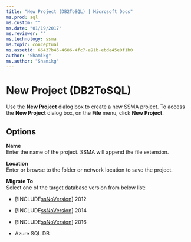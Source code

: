 ```yaml
---
title: "New Project (DB2ToSQL) | Microsoft Docs"
ms.prod: sql
ms.custom: ""
ms.date: "01/19/2017"
ms.reviewer: ""
ms.technology: ssma
ms.topic: conceptual
ms.assetid: 66437b45-4686-4fc7-a91b-ebde45e0f1b0
author: "Shamikg"
ms.author: "Shamikg"
---
```

# New Project (DB2ToSQL)
Use the **New Project** dialog box to create a new SSMA project. To access the **New Project** dialog box, on the **File** menu, click **New Project**.  
  
## Options  
**Name**  
Enter the name of the project. SSMA will append the file extension.  
  
**Location**  
Enter or browse to the folder or network location to save the project.  
  
**Migrate To**  
Select one of the target database version from below list:  
  
-   [!INCLUDE[ssNoVersion](../../includes/ssnoversion-md.md)] 2012  
  
-   [!INCLUDE[ssNoVersion](../../includes/ssnoversion-md.md)] 2014  
  
-   [!INCLUDE[ssNoVersion](../../includes/ssnoversion-md.md)] 2016  
  
-   Azure SQL DB  
  
